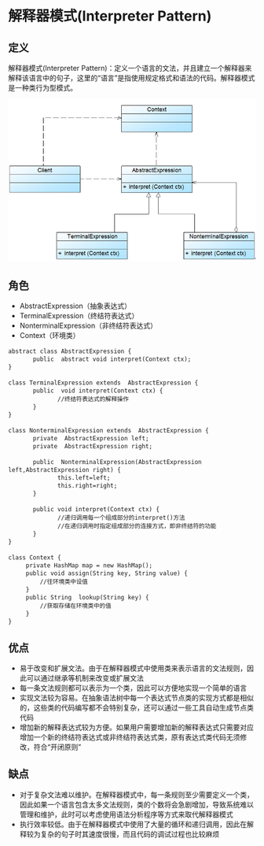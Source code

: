 # 解释器模式(Interpreter Pattern)

## 定义
解释器模式(Interpreter Pattern)：定义一个语言的文法，并且建立一个解释器来解释该语言中的句子，这里的“语言”是指使用规定格式和语法的代码。解释器模式是一种类行为型模式。

![img](./img/解释器模式.jpg)

## 角色
*  AbstractExpression（抽象表达式）
*  TerminalExpression（终结符表达式）
*  NonterminalExpression（非终结符表达式）
*  Context（环境类）

```
abstract class AbstractExpression {
       public  abstract void interpret(Context ctx);
}

class TerminalExpression extends  AbstractExpression {
       public  void interpret(Context ctx) {
              //终结符表达式的解释操作
       }
}

class NonterminalExpression extends  AbstractExpression {
       private  AbstractExpression left;
       private  AbstractExpression right;
      
       public  NonterminalExpression(AbstractExpression left,AbstractExpression right) {
              this.left=left;
              this.right=right;
       }
      
       public void interpret(Context ctx) {
              //递归调用每一个组成部分的interpret()方法
              //在递归调用时指定组成部分的连接方式，即非终结符的功能
       }     
}

class Context {
     private HashMap map = new HashMap();
     public void assign(String key, String value) {
         //往环境类中设值
     }
     public String  lookup(String key) {
         //获取存储在环境类中的值
     }
}

```

## 优点
*  易于改变和扩展文法。由于在解释器模式中使用类来表示语言的文法规则，因此可以通过继承等机制来改变或扩展文法
*  每一条文法规则都可以表示为一个类，因此可以方便地实现一个简单的语言
*  实现文法较为容易。在抽象语法树中每一个表达式节点类的实现方式都是相似的，这些类的代码编写都不会特别复杂，还可以通过一些工具自动生成节点类代码
*  增加新的解释表达式较为方便。如果用户需要增加新的解释表达式只需要对应增加一个新的终结符表达式或非终结符表达式类，原有表达式类代码无须修改，符合“开闭原则”

## 缺点
*  对于复杂文法难以维护。在解释器模式中，每一条规则至少需要定义一个类，因此如果一个语言包含太多文法规则，类的个数将会急剧增加，导致系统难以管理和维护，此时可以考虑使用语法分析程序等方式来取代解释器模式
*  执行效率较低。由于在解释器模式中使用了大量的循环和递归调用，因此在解释较为复杂的句子时其速度很慢，而且代码的调试过程也比较麻烦